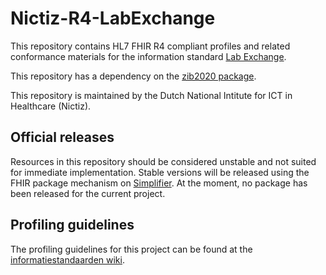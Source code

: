 # Nictiz-R4-LabExchange

This repository contains HL7 FHIR R4 compliant profiles and related conformance materials for the information standard [Lab Exchange](https://informatiestandaarden.nictiz.nl/wiki/Lab:V3.0.0_Ontwerp_Laboverdacht).

This repository has a dependency on the [zib2020 package](https://simplifier.net/Nictiz-R4-zib2020/~packages).

This repository is maintained by the Dutch National Intitute for ICT in Healthcare (Nictiz).

## Official releases

Resources in this repository should be considered unstable and not suited for immediate implementation. Stable versions will be released using the FHIR package mechanism on [Simplifier](https://simplifier.net/packages). At the moment, no package has been released for the current project.

## Profiling guidelines

The profiling guidelines for this project can be found at the [informatiestandaarden wiki](http://informatiestandaarden.nictiz.nl/wiki/FHIR:V1.0_FHIR_Profiling_Guidelines_R4).
